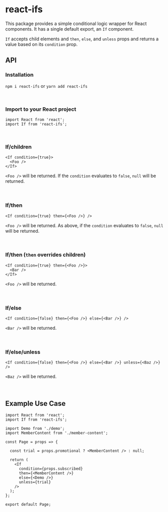 # react-ifs

This package provides a simple conditional logic wrapper for React components. It has a single default export, an `If` component.

`If` accepts child elements and `then`, `else`, and `unless` props and returns a value based on its `condition` prop.

## API

### Installation

`npm i react-ifs` or `yarn add react-ifs`

&nbsp;

### Import to your React project

```
import React from 'react';
import If from 'react-ifs';
```

&nbsp;

### If/children

```
<If condition={true}>
  <Foo />
</If>
```

`<Foo />` will be returned. If the `condition` evaluates to `false`, `null` will be returned.
\
\
&nbsp;

### If/then

```
<If condition={true} then={<Foo />} />
```

`<Foo />` will be returned. As above, if the `condition` evaluates to `false`, `null` will be returned.
\
\
&nbsp;

### If/then (`then` overrides children)

```
<If condition={true} then={<Foo />}>
  <Bar />
</If>
```

`<Foo />` will be returned.
\
\
&nbsp;

### If/else

```
<If condition={false} then={<Foo />} else={<Bar />} />
```

`<Bar />` will be returned.
\
\
&nbsp;

### If/else/unless

```
<If condition={false} then={<Foo />} else={<Bar />} unless={<Baz />} />
```

`<Baz />` will be returned.
\
\
&nbsp;

## Example Use Case

```
import React from 'react';
import If from 'react-ifs';

import Demo from './demo';
import MemberContent from './member-content';

const Page = props => {

  const trial = props.promotional ? <MemberContent /> : null;

  return (
    <If
      condition={props.subscribed}
      then={<MemberContent />}
      else={<Demo />}
      unless={trial}
    />
  );
};

export default Page;
```
